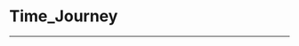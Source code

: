 # Time_Journey
------------------------------------------------------------------------------------------------------------------------------------------
